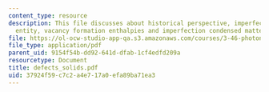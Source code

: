 ```yaml
---
content_type: resource
description: This file discusses about historical perspective, imperfection as a chemical
  entity, vacancy formation enthalpies and imperfection condensed matter.
file: https://ol-ocw-studio-app-qa.s3.amazonaws.com/courses/3-46-photonic-materials-and-devices-spring-2006/37924f59c7c2a4e717a0efa89ba71ea3_defects_solids.pdf
file_type: application/pdf
parent_uid: 9154f54b-dd92-641d-dfab-1cf4edfd209a
resourcetype: Document
title: defects_solids.pdf
uid: 37924f59-c7c2-a4e7-17a0-efa89ba71ea3
---
```

